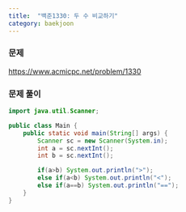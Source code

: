 ```yaml
---
title:  "백준1330: 두 수 비교하기"
category: baekjoon
---
```




### 문제

https://www.acmicpc.net/problem/1330



### 문제 풀이

```java
import java.util.Scanner;

public class Main {
    public static void main(String[] args) {
        Scanner sc = new Scanner(System.in);
        int a = sc.nextInt();
        int b = sc.nextInt();

        if(a>b) System.out.println(">");
        else if(a<b) System.out.println("<");
        else if(a==b) System.out.println("==");
    }
}
```

